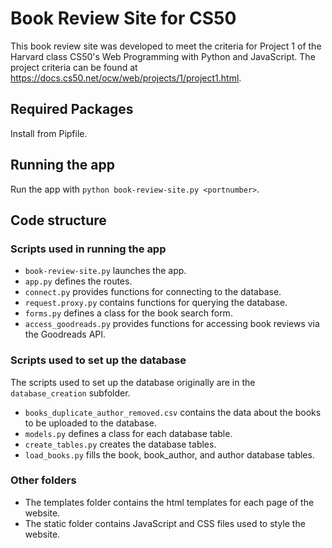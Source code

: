# Book Review Site for CS50

This book review site was developed to meet the criteria for Project 1 of the Harvard class CS50's Web Programming with Python and JavaScript. The project criteria can be found at https://docs.cs50.net/ocw/web/projects/1/project1.html.

## Required Packages

Install from Pipfile.

## Running the app

Run the app with `python book-review-site.py <portnumber>`.

## Code structure

### Scripts used in running the app

* `book-review-site.py` launches the app.
* `app.py` defines the routes.
* `connect.py` provides functions for connecting to the database.
* `request.proxy.py` contains functions for querying the database.
* `forms.py` defines a class for the book search form.
* `access_goodreads.py` provides functions for accessing book reviews via the Goodreads API.

### Scripts used to set up the database

The scripts used to set up the database originally are in the `database_creation` subfolder.

* `books_duplicate_author_removed.csv` contains the data about the books to be uploaded to the database.
* `models.py` defines a class for each database table.
* `create_tables.py` creates the database tables.
* `load_books.py` fills the book, book_author, and author database tables.

### Other folders

* The templates folder contains the html templates for each page of the website.
* The static folder contains JavaScript and CSS files used to style the website.
